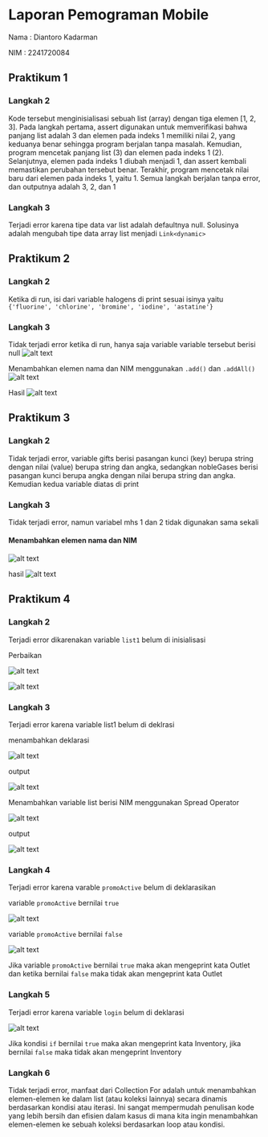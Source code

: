 # Laporan Pemograman Mobile
Nama : Diantoro Kadarman

NIM  : 2241720084
## Praktikum 1
### Langkah 2

Kode tersebut menginisialisasi sebuah list (array) dengan tiga elemen [1, 2, 3]. Pada langkah pertama, assert digunakan untuk memverifikasi bahwa panjang list adalah 3 dan elemen pada indeks 1 memiliki nilai 2, yang keduanya benar sehingga program berjalan tanpa masalah. Kemudian, program mencetak panjang list (3) dan elemen pada indeks 1 (2). Selanjutnya, elemen pada indeks 1 diubah menjadi 1, dan assert kembali memastikan perubahan tersebut benar. Terakhir, program mencetak nilai baru dari elemen pada indeks 1, yaitu 1. Semua langkah berjalan tanpa error, dan outputnya adalah 3, 2, dan 1

### Langkah 3
Terjadi error karena tipe data var list adalah defaultnya null. Solusinya adalah mengubah tipe data array list menjadi ```Link<dynamic>```

## Praktikum 2
### Langkah 2
Ketika di run, isi dari variable halogens di print sesuai isinya yaitu ```{'fluorine', 'chlorine', 'bromine', 'iodine', 'astatine'}```

### Langkah 3
Tidak terjadi error ketika di run, hanya saja variable variable tersebut berisi null
![alt text](image.png)

Menambahkan elemen nama dan NIM menggunakan ```.add()``` dan ```.addAll()```
![alt text](image-1.png)

Hasil
![alt text](image-2.png)


## Praktikum 3
### Langkah 2
Tidak terjadi error, variable gifts berisi pasangan kunci (key) berupa string dengan nilai (value) berupa string dan angka, sedangkan nobleGases berisi pasangan kunci berupa angka dengan nilai berupa string dan angka. Kemudian kedua variable diatas di print

### Langkah 3
Tidak terjadi error, namun variabel mhs 1 dan 2 tidak digunakan sama sekali

#### Menambahkan elemen nama dan NIM
![alt text](image-3.png)

hasil
![alt text](image-4.png)

## Praktikum 4
### Langkah 2
Terjadi error dikarenakan variable ```list1``` belum di inisialisasi

Perbaikan

![alt text](image-5.png)

![alt text](image-6.png)

### Langkah 3 
Terjadi error karena variable list1 belum di deklrasi

menambahkan deklarasi 

![alt text](image-7.png)

output

![alt text](image-8.png)

Menambahkan variable list berisi NIM menggunakan Spread Operator

![alt text](image-9.png)

output 

![alt text](image-10.png)

### Langkah 4
Terjadi error karena varable ```promoActive``` belum di deklarasikan

variable ```promoActive``` bernilai ```true```

![alt text](image-11.png)

variable ```promoActive``` bernilai ```false```

![alt text](image-12.png)

Jika variable ```promoActive``` bernilai ```true``` maka akan mengeprint kata Outlet dan ketika bernilai ```false``` maka tidak akan mengeprint kata Outlet

### Langkah 5
Terjadi error karena variable ```login``` belum di deklarasi

![alt text](image-13.png)

Jika kondisi ```if``` bernilai ```true``` maka akan mengeprint kata Inventory, jika bernilai ```false``` maka tidak akan mengeprint Inventory

### Langkah 6
Tidak terjadi error, manfaat dari Collection For adalah untuk menambahkan elemen-elemen ke dalam list (atau koleksi lainnya) secara dinamis berdasarkan kondisi atau iterasi. Ini sangat mempermudah penulisan kode yang lebih bersih dan efisien dalam kasus di mana kita ingin menambahkan elemen-elemen ke sebuah koleksi berdasarkan loop atau kondisi.

